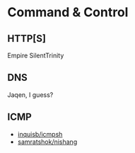 # Command & Control

## HTTP[S]
Empire
SilentTrinity

## DNS
Jaqen, I guess?

## ICMP
* [inquisb/icmpsh](https://github.com/inquisb/icmpsh)
* [samratshok/nishang](https://github.com/samratashok/nishang/blob/master/Shells/Invoke-PowerShellIcmp.ps1)
